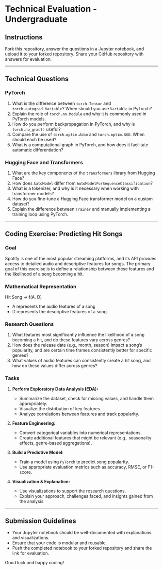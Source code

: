 # Technical Evaluation - Undergraduate

## Instructions
Fork this repository, answer the questions in a Jupyter notebook, and upload it to your forked repository. Share your GitHub repository with answers for evaluation.

---

## **Technical Questions**
### **PyTorch**
1. What is the difference between `torch.Tensor` and `torch.autograd.Variable`? When should you use `Variable` in PyTorch?
2. Explain the role of `torch.nn.Module` and why it is commonly used in PyTorch models.
3. How do you perform backpropagation in PyTorch, and why is `torch.no_grad()` useful?
4. Compare the use of `torch.optim.Adam` and `torch.optim.SGD`. When should each be used?
5. What is a computational graph in PyTorch, and how does it facilitate automatic differentiation?

### **Hugging Face and Transformers**
1. What are the key components of the `transformers` library from Hugging Face?
2. How does `AutoModel` differ from `AutoModelForSequenceClassification`?
3. What is a tokenizer, and why is it necessary when working with transformer models?
4. How do you fine-tune a Hugging Face transformer model on a custom dataset?
5. Explain the difference between `Trainer` and manually implementing a training loop using PyTorch.

---

## **Coding Exercise: Predicting Hit Songs**
### **Goal**
Spotify is one of the most popular streaming platforms, and its API provides access to detailed audio and descriptive features for songs. The primary goal of this exercise is to define a relationship between these features and the likelihood of a song becoming a hit.

### **Mathematical Representation**
Hit Song → f(A, D) 
- A represents the audio features of a song
- D represents the descriptive features of a song

### **Research Questions**
1. What features most significantly influence the likelihood of a song becoming a hit, and do these features vary across genres?
2. How does the release date (e.g., month, season) impact a song’s popularity, and are certain time frames consistently better for specific genres?
3. What values of audio features can consistently create a hit song, and how do these values differ across genres?

### **Tasks**
1. **Perform Exploratory Data Analysis (EDA):**
   - Summarize the dataset, check for missing values, and handle them appropriately.
   - Visualize the distribution of key features.
   - Analyze correlations between features and track popularity.

2. **Feature Engineering:**
   - Convert categorical variables into numerical representations.
   - Create additional features that might be relevant (e.g., seasonality effects, genre-based aggregations).

3. **Build a Predictive Model:**
   - Train a model using `PyTorch` to predict song popularity.
   - Use appropriate evaluation metrics such as accuracy, RMSE, or F1-score.

4. **Visualization & Explanation:**
   - Use visualizations to support the research questions.
   - Explain your approach, challenges faced, and insights gained from the analysis.

---

## **Submission Guidelines**
- Your Jupyter notebook should be well-documented with explanations and visualizations.
- Ensure that your code is modular and reusable.
- Push the completed notebook to your forked repository and share the link for evaluation.

Good luck and happy coding!

